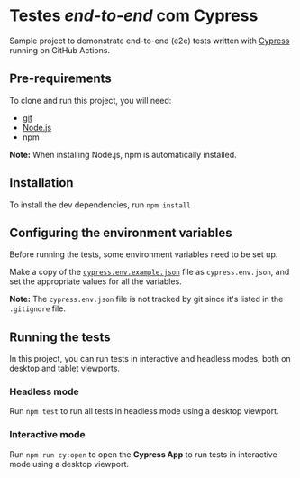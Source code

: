 # Testes _end-to-end_ com Cypress

Sample project to demonstrate end-to-end (e2e) tests written with [Cypress](https://cypress.io) running on GitHub Actions.

## Pre-requirements

To clone and run this project, you will need:

- [git](https://git-scm.com/downloads) 
- [Node.js](https://nodejs.org/en/) 
- npm 

**Note:** When installing Node.js, npm is automatically installed.

## Installation

To install the dev dependencies, run `npm install` 

## Configuring the environment variables

Before running the tests, some environment variables need to be set up.

Make a copy of the [`cypress.env.example.json`](./cypress.env.example.json) file as `cypress.env.json`, and set the appropriate values for all the variables.

**Note:** The `cypress.env.json` file is not tracked by git since it's listed in the `.gitignore` file.

## Running the tests

In this project, you can run tests in interactive and headless modes, both on desktop and tablet viewports.

### Headless mode

Run `npm test` to run all tests in headless mode using a desktop viewport.

### Interactive mode

Run `npm run cy:open` to open the __Cypress App__ to run tests in interactive mode using a desktop viewport.